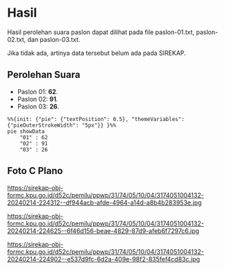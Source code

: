 # Hasil

Hasil perolehan suara paslon dapat dilihat pada file paslon-01.txt, paslon-02.txt, dan paslon-03.txt.

Jika tidak ada, artinya data tersebut belum ada pada SIREKAP.

## Perolehan Suara

 * Paslon 01: **62**.
 * Paslon 02: **91**.
 * Paslon 03: **26**.

```mermaid
%%{init: {"pie": {"textPosition": 0.5}, "themeVariables": {"pieOuterStrokeWidth": "5px"}} }%%
pie showData
    "01" : 62
    "02" : 91
    "03" : 26
```
## Foto C Plano

https://sirekap-obj-formc.kpu.go.id/d52c/pemilu/ppwp/31/74/05/10/04/3174051004132-20240214-224312--df944acb-afde-4964-a14d-a8b4b283953e.jpg

https://sirekap-obj-formc.kpu.go.id/d52c/pemilu/ppwp/31/74/05/10/04/3174051004132-20240214-224625--6f46d156-beae-4829-87d9-afeb6f7297c6.jpg

https://sirekap-obj-formc.kpu.go.id/d52c/pemilu/ppwp/31/74/05/10/04/3174051004132-20240214-224902--e537d9fc-6d2a-409e-98f2-835fef4cd83c.jpg
